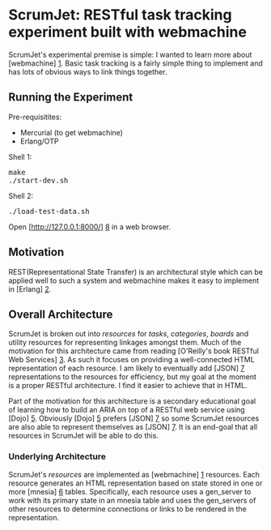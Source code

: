 ScrumJet: RESTful task tracking experiment built with webmachine
================================================================

ScrumJet's experimental premise is simple: I wanted to learn more about [webmachine] [1].  Basic task tracking is a fairly simple thing to implement and has lots of obvious ways to link things together.

Running the Experiment
----------------------

Pre-requisitites:

* Mercurial (to get webmachine)
* Erlang/OTP

Shell 1:
<pre>
make
./start-dev.sh
</pre>

Shell 2:
<pre>
./load-test-data.sh
</pre>

Open [http://127.0.0.1:8000/] [8] in a web browser.

Motivation
----------

REST(Representational State Transfer) is an architectural style which can be applied well to such a system and webmachine makes it easy to implement in [Erlang] [2].

Overall Architecture
--------------------

ScrumJet is broken out into _resources_ for _tasks_, _categories_, _boards_ and utility resources for representing linkages amongst them.  Much of the motivation for this architecture came from reading [O'Reilly's book RESTful Web Services] [3].  As such it focuses on providing a well-connected HTML representation of each resource.  I am likely to eventually add [JSON] [7] representations to the resources for efficiency, but my goal at the moment is a proper RESTful architecture.  I find it easier to achieve that in HTML.

Part of the motivation for this architecture is a secondary educational goal of learning how to build an ARIA on top of a RESTful web service using [Dojo] [5].  Obviously [Dojo] [5] prefers [JSON] [7] so some ScrumJet resources are also able to represent themselves as [JSON] [7].  It is an end-goal that all resources in ScrumJet will be able to do this.

### Underlying Architecture

ScrumJet's _resources_ are implemented as [webmachine] [1] resources.  Each resource generates an HTML representation based on state stored in one or more [mnesia] [6] tables.  Specifically, each resource uses a gen_server to work with its primary state in an mnesia table and uses the gen_servers of other resources to determine connections or links to be rendered in the representation.

[1]: http://bitbucket.org/justin/webmachine/wiki/Home
[2]: http://erlang.org/
[3]: http://oreilly.com/catalog/9780596529260/
[4]: http://json.org/
[5]: http://dojotoolkit.com/
[6]: http://erlang.org/doc/apps/mnesia/
[7]: http://json.or/
[8]: http://127.0.0.1:8000/
